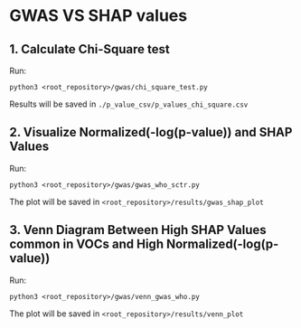 # GWAS VS SHAP values

## 1. Calculate Chi-Square test
Run:
```
python3 <root_repository>/gwas/chi_square_test.py
```
Results will be saved in `./p_value_csv/p_values_chi_square.csv`

## 2. Visualize Normalized(-log(p-value)) and SHAP Values
Run:
```
python3 <root_repository>/gwas/gwas_who_sctr.py
```
The plot will be saved in `<root_repository>/results/gwas_shap_plot`

## 3. Venn Diagram Between High SHAP Values common in VOCs and High Normalized(-log(p-value))
Run:
```
python3 <root_repository>/gwas/venn_gwas_who.py
```
The plot will be saved in `<root_repository>/results/venn_plot`